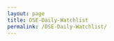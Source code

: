 ```yaml
---
layout: page
title: DSE-Daily-Watchlist
permalink: /DSE-Daily-Watchlist/
---
```


<br>
<br>
<div id="output"></div>
<!-- Load Babel -->
<script src="https://unpkg.com/babel-standalone@6/babel.min.js"></script>
<!-- Your custom script here -->
<script type="text/babel">

	var list = [

	"SSSTEEL",
	"GP",
	"RECKITTBEN",
	"MARICO",
	"GLAXOSMITH",
	"BATBC",
	"BERGERPBL",
	"MPETROLEUM",
	"JAMUNAOIL",
	"PADMAOIL",
	"SQURPHARMA",
	"POPULARLIF",
	"SUMITPOWER",
	"APEXTANRY",
	"BSRMSTEEL",
	"BSRMLTD"

	]

var i;

var text = "";

for (i = 0; i < list.length; i++) {
    text +=   `<h1>${list[i]}</h1><br>
    <img src="https://www.amarstock.com/Chart/draw?Code=${list[i]}&OVER=OverlayV!%3B&IND=&Size=600*750&cg=1&Cycle=Week1&Width=1&type=3&bg=white&upColor=Darkgreen&downColor=Red&grid=0&sv=1&dataType=1&X=undefined&Y=undefined">
    
    <br>`
  
}


document.getElementById('output').innerHTML = text;
</script>
<style type="text/css">
			#output {
			margin: 0 auto;
			text-align: center;
		}

</style>




